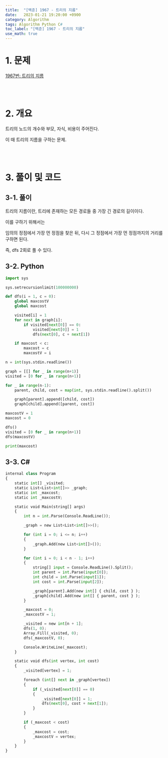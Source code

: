 ```yaml
---
title:  "[백준] 1967 - 트리의 지름"
date:   2023-01-21 19:20:00 +0900
category: Algorithm
tags: Algorithm Python C#
toc_label: "[백준] 1967 - 트리의 지름"
use_math: true
---
```


# 1. 문제
[1967번: 트리의 지름](https://www.acmicpc.net/problem/1967)

<br/>
<br/>

# 2. 개요
트리의 노드의 개수와 부모, 자식, 비용이 주어진다.

이 때 트리의 지름을 구하는 문제.

<br/>
<br/>

# 3. 풀이 및 코드
## 3-1. 풀이
트리의 지름이란, 트리에 존재하는 모든 경로들 중 가장 긴 경로의 길이이다.

이를 구하기 위해서는

임의의 정점에서 가장 먼 정점을 찾은 뒤, 다시 그 정점에서 가장 먼 정점까지의 거리를 구하면 된다.

즉, dfs 2회로 풀 수 있다.

## 3-2. Python

```python
import sys

sys.setrecursionlimit(100000000)

def dfs(i = 1, c = 0):
    global maxcostV
    global maxcost

    visited[i] = 1
    for next in graph[i]:
        if visited[next[0]] == 0:
            visited[next[0]] = 1
            dfs(next[0], c + next[1])

    if maxcost < c:
        maxcost = c
        maxcostV = i

n = int(sys.stdin.readline())

graph = [[] for _ in range(n+1)]
visited = [0 for _ in range(n+1)]

for _ in range(n-1):
    parent, child, cost = map(int, sys.stdin.readline().split())

    graph[parent].append([child, cost])
    graph[child].append([parent, cost])

maxcostV = 1
maxcost = 0

dfs()
visited = [0 for _ in range(n+1)]
dfs(maxcostV)

print(maxcost)
```

## 3-3. C#

```python
internal class Program
{
    static int[] _visited;
    static List<List<int[]>> _graph;
    static int _maxcost;
    static int _maxcostV;

    static void Main(string[] args)
    {
        int n = int.Parse(Console.ReadLine());

        _graph = new List<List<int[]>>();

        for (int i = 0; i <= n; i++)
        {
            _graph.Add(new List<int[]>());
        }

        for (int i = 0; i < n - 1; i++)
        {
            string[] input = Console.ReadLine().Split();
            int parent = int.Parse(input[0]);
            int child = int.Parse(input[1]);
            int cost = int.Parse(input[2]);

            _graph[parent].Add(new int[] { child, cost } );
            _graph[child].Add(new int[] { parent, cost } );
        }

        _maxcost = 0;
        _maxcostV = 1;

        _visited = new int[n + 1];
        dfs(1, 0);
        Array.Fill(_visited, 0);
        dfs(_maxcostV, 0);

        Console.WriteLine(_maxcost);
    }

    static void dfs(int vertex, int cost)
    {
        _visited[vertex] = 1;

        foreach (int[] next in _graph[vertex])
        {
            if (_visited[next[0]] == 0)
            {
                _visited[next[0]] = 1;
                dfs(next[0], cost + next[1]);
            }
        }

        if (_maxcost < cost)
        {
            _maxcost = cost;
            _maxcostV = vertex;
        }
    }
}
```